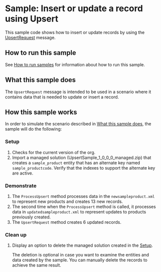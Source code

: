 # Sample: Insert or update a record using Upsert

This sample code shows how to insert or update records by using the [UpsertRequest](https://docs.microsoft.com/en-us/dotnet/api/microsoft.xrm.sdk.messages.upsertrequest?view=dynamics-general-ce-9) message. 

## How to run this sample

See [How to run samples](../../../README.md) for information about how to run this sample.
## What this sample does

The `UpsertRequest` message is intended to be used in a scenario where it contains data that is needed to update or insert a record.

## How this sample works

In order to simulate the scenario described in [What this sample does](#what-this-sample-does), the sample will do the following:

### Setup

1. Checks for the current version of the org.
1. Import a managed solution (UpsertSample_1_0_0_0_managed.zip) that creates a `sample_product` entity that has an alternate key named `sample_productcode`. Verify that the indexes to support the alternate key are active.

### Demonstrate

1. The `ProcessUpsert` method processes data in the `newsampleproduct.xml` to represent new products and creates 13 new records.
1. The second time when the `ProcessUpsert` method is called, it processes data in `updatedsampleproduct.xml` to represent updates to products previously created. 
1. The `UpsertRequest` method creates 6 updated records. 

### Clean up

1. Display an option to delete the managed solution created in the [Setup](#setup).

    The deletion is optional in case you want to examine the entities and data created by the sample. You can manually delete the records to achieve the same result.

